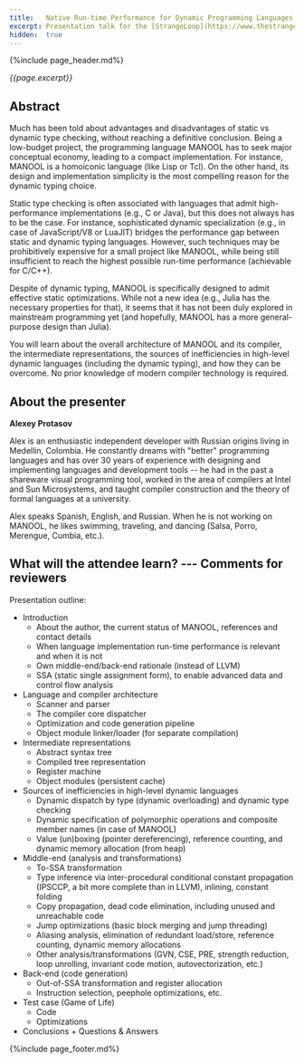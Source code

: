 ```yaml
---
title:   Native Run-time Performance for Dynamic Programming Languages
excerpt: Presentation talk for the [StrangeLoop](https://www.thestrangeloop.com) conference Sep-Oct'21 (CFP submission)
hidden:  true
---
```


{%include page_header.md%}


*{{page.excerpt}}*

Abstract
----------------------------------------------------------------------------------------------------------------------------------------------------------------

Much has been told about advantages and disadvantages of static vs dynamic type checking, without reaching a definitive conclusion. Being a low-budget project,
the programming language MANOOL has to seek major conceptual economy, leading to a compact implementation. For instance, MANOOL is a homoiconic language (like
Lisp or Tcl). On the other hand, its design and implementation simplicity is the most compelling reason for the dynamic typing choice.

Static type checking is often associated with languages that admit high-performance implementations (e.g., C or Java), but this does not always has to be the
case. For instance, sophisticated dynamic specialization (e.g., in case of JavaScript/V8 or LuaJIT) bridges the performance gap between static and dynamic
typing languages. However, such techniques may be prohibitively expensive for a small project like MANOOL, while being still insufficient to reach the highest
possible run-time performance (achievable for C/C++).

Despite of dynamic typing, MANOOL is specifically designed to admit effective static optimizations. While not a new idea (e.g., Julia has the necessary
properties for that), it seems that it has not been duly explored in mainstream programming yet (and hopefully, MANOOL has a more general-purpose design than
Julia).

You will learn about the overall architecture of MANOOL and its compiler, the intermediate representations, the sources of inefficiencies in high-level dynamic
languages (including the dynamic typing), and how they can be overcome. No prior knowledge of modern compiler technology is required.

About the presenter
----------------------------------------------------------------------------------------------------------------------------------------------------------------

**Alexey Protasov**

Alex is an enthusiastic independent developer with Russian origins living in Medellin, Colombia. He constantly dreams with "better" programming languages and
has over 30 years of experience with designing and implementing languages and development tools -- he had in the past a shareware visual programming tool,
worked in the area of compilers at Intel and Sun Microsystems, and taught compiler construction and the theory of formal languages at a university.

Alex speaks Spanish, English, and Russian. When he is not working on MANOOL, he likes swimming, traveling, and dancing (Salsa, Porro, Merengue, Cumbia, etc.).

What will the attendee learn? --- Comments for reviewers
----------------------------------------------------------------------------------------------------------------------------------------------------------------

Presentation outline:

* Introduction
  * About the author, the current status of MANOOL, references and contact details
  * When language implementation run-time performance is relevant and when it is not
  * Own middle-end/back-end rationale (instead of LLVM)
  * SSA (static single assignment form), to enable advanced data and control flow analysis
* Language and compiler architecture
  * Scanner and parser
  * The compiler core dispatcher
  * Optimization and code generation pipeline
  * Object module linker/loader (for separate compilation)
* Intermediate representations
  * Abstract syntax tree
  * Compiled tree representation
  * Register machine
  * Object modules (persistent cache)
* Sources of inefficiencies in high-level dynamic languages
  * Dynamic dispatch by type (dynamic overloading) and dynamic type checking
  * Dynamic specification of polymorphic operations and composite member names (in case of MANOOL)
  * Value (un)boxing (pointer dereferencing), reference counting, and dynamic memory allocation (from heap)
* Middle-end (analysis and transformations)
  * To-SSA transformation
  * Type inference via inter-procedural conditional constant propagation (IPSCCP, a bit more complete than in LLVM), inlining, constant folding
  * Copy propagation, dead code elimination, including unused and unreachable code
  * Jump optimizations (basic block merging and jump threading)
  * Aliasing analysis, elimination of redundant load/store, reference counting, dynamic memory allocations
  * Other analysis/transformations (GVN, CSE, PRE, strength reduction, loop unrolling, invariant code motion, autovectorization, etc.)
* Back-end (code generation)
  * Out-of-SSA transformation and register allocation
  * Instruction selection, peephole optimizations, etc.
* Test case (Game of Life)
  * Code
  * Optimizations
* Conclusions + Questions & Answers


{%include page_footer.md%}
